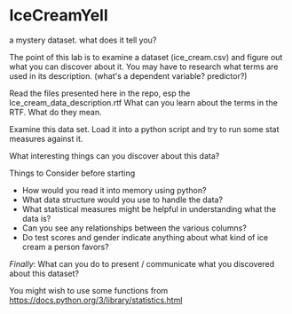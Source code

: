 # IceCreamYell
a mystery dataset. what does it tell you?

The point of this lab is to examine a dataset (ice_cream.csv) and figure out what you can discover about it. 
You may have to research what terms are used in its description. (what's a dependent variable? predictor?)

Read the files presented here in the repo, esp the Ice_cream_data_description.rtf
What can you learn about the terms in the RTF. What do they mean.

Examine this data set. Load it into a python script and try to run some stat measures against it.

What interesting things can you discover about this data?

Things to Consider before starting
- How would you read it into memory using python?
- What data structure would you use to handle the data?
- What statistical measures might be helpful in understanding what the data is?
- Can you see any relationships between the various columns?
- Do test scores and gender indicate anything about what kind of ice cream a person favors?

*Finally*: What can you do to present / communicate what you discovered about this dataset?

You might wish to use some functions from https://docs.python.org/3/library/statistics.html
